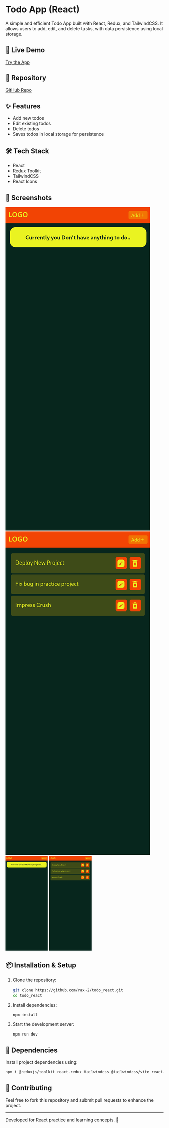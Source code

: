 # Todo App (React)

A simple and efficient Todo App built with React, Redux, and TailwindCSS. It allows users to add, edit, and delete tasks, with data persistence using local storage.

## 🚀 Live Demo
[Try the App](https://todo-app-rosy-six-40.vercel.app/)

## 📂 Repository
[GitHub Repo](https://github.com/rax-2/todo_react)

## ✨ Features
- Add new todos
- Edit existing todos
- Delete todos
- Saves todos in local storage for persistence

## 🛠 Tech Stack
- React
- Redux Toolkit
- TailwindCSS
- React Icons

## 📸 Screenshots

![Screenshot 1](https://github.com/rax-2/todo_react/blob/main/todo-app-rosy-six-40.vercel.app_(Samsung%20Galaxy%20S20%20Ultra)%20(1).png)
![Screenshot 2](https://github.com/rax-2/todo_react/blob/main/todo-app-rosy-six-40.vercel.app_(Samsung%20Galaxy%20S20%20Ultra)%20(2).png)
<img src="https://github.com/rax-2/todo_react/blob/main/todo-app-rosy-six-40.vercel.app_(Samsung%20Galaxy%20S20%20Ultra)%20(1).png" alt="Screenshot 1" height="300">
<img src="https://github.com/rax-2/todo_react/blob/main/todo-app-rosy-six-40.vercel.app_(Samsung%20Galaxy%20S20%20Ultra)%20(2).png" alt="Screenshot 2" height="300">

## 📦 Installation & Setup

1. Clone the repository:
   ```sh
   git clone https://github.com/rax-2/todo_react.git
   cd todo_react
   ```
2. Install dependencies:
   ```sh
   npm install
   ```
3. Start the development server:
   ```sh
   npm run dev
   ```

## 📜 Dependencies
Install project dependencies using:
```sh
npm i @reduxjs/toolkit react-redux tailwindcss @tailwindcss/vite react-icons --save
```

## 🤝 Contributing
Feel free to fork this repository and submit pull requests to enhance the project.

---
Developed for React practice and learning concepts. 🚀

